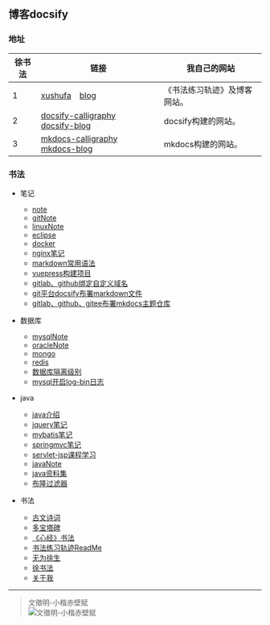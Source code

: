 
## 博客docsify

### 地址


| **徐书法** | 链接    |  我自己的网站  |
| ---  | ------------- |  ------------- |
| 1    | [xushufa]( http://xushufa.cn ) &ensp; [blog]( http://blog.xushufa.cn ) | 《书法练习轨迹》及博客网站。     |
| 2    | [docsify-calligraphy]( http://docsify-calligraphy.xushufa.cn ) &ensp; [docsify-blog]( http://docsify-blog.xushufa.cn ) | docsify构建的网站。 |
| 3    | [mkdocs-calligraphy]( http://mkdocs-calligraphy.xushufa.cn ) &ensp; [mkdocs-blog]( http://mkdocs-blog.xushufa.cn )     | mkdocs构建的网站。  |


### 书法

- 笔记
  - [note](笔记/note.md)
  - [gitNote](笔记/gitNote.md)
  - [linuxNote](笔记/linuxNote-x.md)
  - [eclipse](笔记/资料/eclipse.md)
  - [docker](笔记/资料/docker.md)
  - [nginx笔记](笔记/资料/nginx笔记.md)
  - [markdown常用语法](笔记/资料/markdown常用语法.md)
  - [vuepress构建项目](笔记/资料/vuepress构建项目.md)
  - [gitlab、github绑定自定义域名](笔记/资料/gitlab、github绑定自定义域名.md)
  - [git平台docsify布署markdown文件](笔记/资料/git平台docsify布署markdown文件.md)
  - [gitlab、github、gitee布署mkdocs主题仓库](笔记/资料/gitlab、github、gitee布署mkdocs主题仓库.md)
  
- 数据库  
  - [mysqlNote](数据库/mysqlNote.md)
  - [oracleNote](数据库/oracleNote.md)
  - [mongo](数据库/mongo.md)
  - [redis](数据库/redis.md)
  - [数据库隔离级别](数据库/数据库隔离级别.md)
  - [mysql开启log-bin日志](数据库/mysql开启log-bin日志.md)

- java
  - [java介绍](java/教程/java介绍.md)
  - [jquery笔记](java/教程/jquery笔记.md)
  - [mybatis笔记](java/教程/mybatis笔记.md)
  - [springmvc笔记](java/教程/springmvc笔记.md)
  - [servlet-jsp课程学习](java/教程/servlet-jsp课程学习.md)
  - [javaNote](java/资料/javaNote.md)
  - [java资料集](java/资料/java资料集.md)
  - [布隆过滤器](java/资料/布隆过滤器.md)

	
- 书法
  - [古文诗词](书法/古文诗词.md)
  - [多宝塔碑](书法/多宝塔碑.md)
  - [《心经》书法](书法/《心经》书法.md)
  - [书法练习轨迹ReadMe](书法/书法练习轨迹ReadMe.md)
  - [无为徐生](书法/无为徐生.md)
  - [徐书法](书法/徐书法.md)
  - [关于我](书法/关于我.md)





---
	
> 文徵明-小楷赤壁赋 <br/>
![文徵明-小楷赤壁赋]( https://xyqin.coding.net/p/my/d/imgs/git/raw/master/other/文徵明-小楷赤壁赋.jpg )

